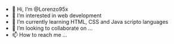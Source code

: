 - 👋 Hi, I’m @Lorenzo95x
- 👀 I’m interested in web development
- 🌱 I’m currently learning HTML, CSS and Java scripto languages
- 💞️ I’m looking to collaborate on ...
- 📫 How to reach me ...

<!---
Lorenzo95x/Lorenzo95x is a ✨ special ✨ repository because its `README.md` (this file) appears on your GitHub profile.
You can click the Preview link to take a look at your changes.
--->
